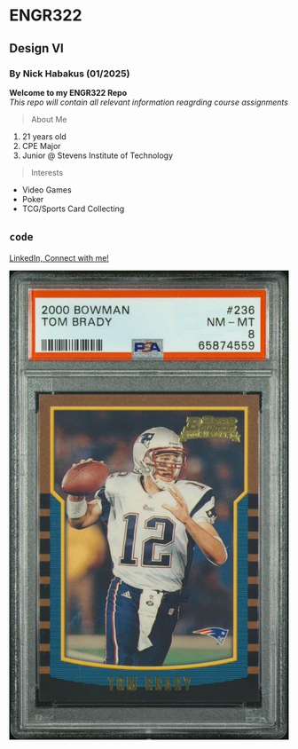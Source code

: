 # ENGR322
## Design VI
### By Nick Habakus (01/2025)

**Welcome to my ENGR322 Repo** <br/>
*This repo will contain all relevant information reagrding course assignments*

> About Me
1. 21 years old
2. CPE Major
3. Junior @ Stevens Institute of Technology

> Interests
- Video Games
- Poker
- TCG/Sports Card Collecting

`code`
---
[LinkedIn, Connect with me!](https://www.linkedin.com/in/nicholas-habakus-9a836aa7/) <br/>


![Here's an image of my favorite sports card](tombrady.jpg)
